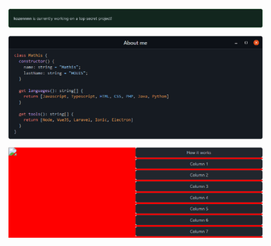 ![information](https://github.com/kozennnn/kozennnn/blob/main/top_secret.png)

![about me](https://github.com/kozennnn/kozennnn/blob/main/about_me.png)

<div style="display: flex; flex-direction: row; background-color: red">
  <img src="http://149.202.67.36:3000/board" width="417" align="left" />
  <div style="display: flex; flex-direction: column; align-items: flex-start;" align="right">
    <a href="https://github.com/kozennnn/connect4"><img src="https://raw.githubusercontent.com/kozennnn/connect4/master/public/images/column_how.png" width="417"/></a>
    <a href="http://149.202.67.36:3000/board/0"><img src="https://raw.githubusercontent.com/kozennnn/connect4/master/public/images/column1.png" width="417"/></a>
    <a href="http://149.202.67.36:3000/board/1"><img src="https://raw.githubusercontent.com/kozennnn/connect4/master/public/images/column2.png" width="417"/></a>
    <a href="http://149.202.67.36:3000/board/2"><img src="https://raw.githubusercontent.com/kozennnn/connect4/master/public/images/column3.png" width="417"/></a>
    <a href="http://149.202.67.36:3000/board/3"><img src="https://raw.githubusercontent.com/kozennnn/connect4/master/public/images/column4.png" width="417"/></a>
    <a href="http://149.202.67.36:3000/board/4"><img src="https://raw.githubusercontent.com/kozennnn/connect4/master/public/images/column5.png" width="417"/></a>
    <a href="http://149.202.67.36:3000/board/5"><img src="https://raw.githubusercontent.com/kozennnn/connect4/master/public/images/column6.png" width="417"/></a>
    <a href="http://149.202.67.36:3000/board/6"><img src="https://raw.githubusercontent.com/kozennnn/connect4/master/public/images/column7.png" width="417"/></a>
  </div>
</div>


<!--<img src="http://149.202.67.36:3000/board?21" width="417"/><img height="180px" hspace="10"/>[<img src="https://raw.githubusercontent.com/kozennnn/connect4/master/public/images/column_how.png" width="417"/>](https://github.com/kozennnn/connect4)


[<img src="https://raw.githubusercontent.com/kozennnn/connect4/master/public/images/column1.png" width="417"/>](http://149.202.67.36:3000/board/0)
<img height="10px" hspace="10"/>
[<img src="https://raw.githubusercontent.com/kozennnn/connect4/master/public/images/column2.png" width="417"/>](http://149.202.67.36:3000/board/1)
[<img src="https://raw.githubusercontent.com/kozennnn/connect4/master/public/images/column3.png" width="417"/>](http://149.202.67.36:3000/board/2)
<img height="10px" hspace="10"/>
[<img src="https://raw.githubusercontent.com/kozennnn/connect4/master/public/images/column4.png" width="417"/>](http://149.202.67.36:3000/board/3)
[<img src="https://raw.githubusercontent.com/kozennnn/connect4/master/public/images/column5.png" width="417"/>](http://149.202.67.36:3000/board/4)
<img height="10px" hspace="10"/>
[<img src="https://raw.githubusercontent.com/kozennnn/connect4/master/public/images/column6.png" width="417"/>](http://149.202.67.36:3000/board/5)
[<img src="https://raw.githubusercontent.com/kozennnn/connect4/master/public/images/column7.png" width="417"/>](http://149.202.67.36:3000/board/6)
-->

<!--[Column 1](http://149.202.67.36:3000/board/0)
[Column 2](http://149.202.67.36:3000/board/1)
[Column 3](http://149.202.67.36:3000/board/2)
[Column 4](http://149.202.67.36:3000/board/3)
[Column 5](http://149.202.67.36:3000/board/4)
[Column 6](http://149.202.67.36:3000/board/5)
[Column 7](http://149.202.67.36:3000/board/6)
-->

<!--
<img height="180px" hspace="10"/><img src="about_me.png" width="417"/> 
### Hi there 👋

**kozennnn/kozennnn** is a ✨ _special_ ✨ repository because its `README.md` (this file) appears on your GitHub profile.

Here are some ideas to get you started:

- 🔭 I’m currently working on ...
- 🌱 I’m currently learning ...
- 👯 I’m looking to collaborate on ...
- 🤔 I’m looking for help with ...
- 💬 Ask me about ...
- 📫 How to reach me: ...
- 😄 Pronouns: ...
- ⚡ Fun fact: ...
-->

